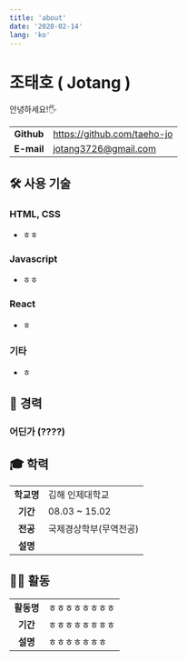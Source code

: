```yaml
---
title: 'about'
date: '2020-02-14'
lang: 'ko'
---
```


<div class="about">

# 조태호 ( Jotang )

안녕하세요!🖐

|            |                             |
| :--------: | --------------------------- |
| **Github** | https://github.com/taeho-jo |
| **E-mail** | jotang3726@gmail.com        |

## 🛠 사용 기술

### HTML, CSS

- ㅎㅎ

### Javascript

- ㅎㅎ

### React

- ㅎ

### 기타

- ㅎ

## 🏢 경력

### 어딘가 (????)

## 🎓 학력

|            |                        |
| :--------: | ---------------------- |
| **학교명** | 김해 인제대학교        |
|  **기간**  | 08.03 ~ 15.02          |
|  **전공**  | 국제경상학부(무역전공) |
|  **설명**  |                        |

## 🏃‍♂️ 활동

|            |                  |
| :--------: | ---------------- |
| **활동명** | ㅎㅎㅎㅎㅎㅎㅎㅎ |
|  **기간**  | ㅎㅎㅎㅎㅎㅎㅎㅎ |
|  **설명**  | ㅎㅎㅎㅎㅎㅎㅎ   |

</div>
